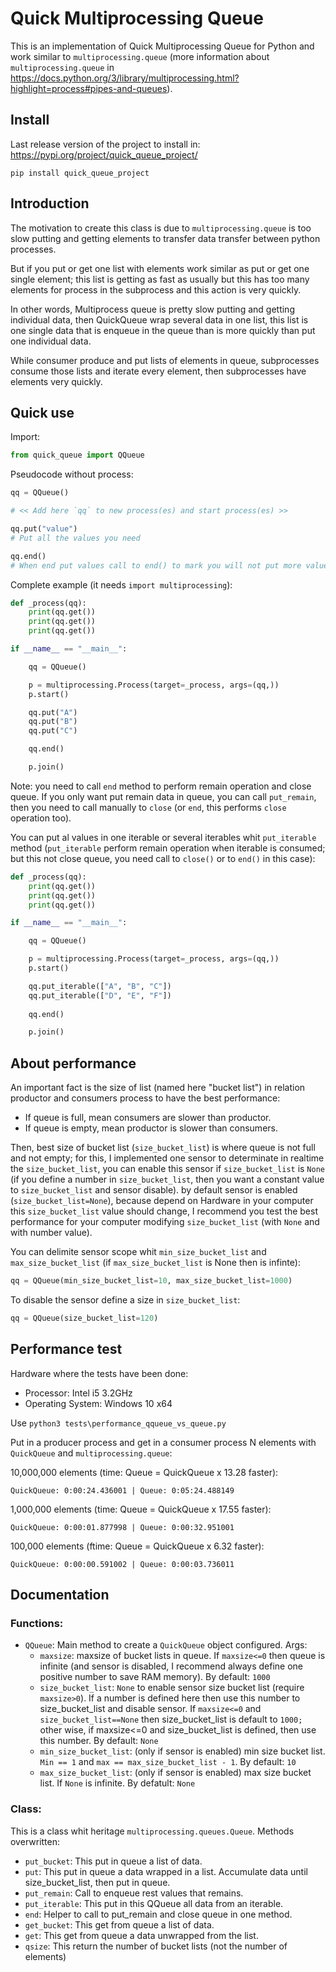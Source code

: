 # Quick Multiprocessing Queue

This is an implementation of Quick Multiprocessing Queue for Python and work similar to `multiprocessing.queue` (more
information about `multiprocessing.queue` in 
https://docs.python.org/3/library/multiprocessing.html?highlight=process#pipes-and-queues).


## Install
Last release version of the project to install in: https://pypi.org/project/quick_queue_project/

```
pip install quick_queue_project
```

## Introduction
The motivation to create this class is due to `multiprocessing.queue` is too slow putting and getting elements 
to transfer data transfer between python processes. 

But if you put or get one list with elements work similar as put or get one single element; this list is getting as 
fast as usually but this has too many elements for process in the subprocess and this action is very quickly.

In other words, Multiprocess queue is pretty slow putting and getting individual data, then QuickQueue wrap several 
data in one list, this list is one single data that is enqueue in the queue than is more quickly than put one 
individual data.

While consumer produce and put lists of elements in queue, subprocesses consume those lists and iterate every element, 
then subprocesses have elements very quickly.

## Quick use
Import:
```python
from quick_queue import QQueue
```

Pseudocode without process:
```python
qq = QQueue()

# << Add here `qq` to new process(es) and start process(es) >>

qq.put("value")
# Put all the values you need

qq.end()
# When end put values call to end() to mark you will not put more values and close QQueue
```

Complete example (it needs `import multiprocessing`):
```python
def _process(qq):
    print(qq.get())
    print(qq.get())
    print(qq.get())

if __name__ == "__main__":

    qq = QQueue()

    p = multiprocessing.Process(target=_process, args=(qq,))
    p.start()

    qq.put("A")
    qq.put("B")
    qq.put("C")

    qq.end()

    p.join()
```
Note: you need to call `end` method to perform remain operation and close queue. If you only want put remain data in
queue, you can call `put_remain`, then you need to call manually to `close` (or `end`, this performs `close` operation 
too).

You can put al values in one iterable or several iterables whit `put_iterable` method (`put_iterable` perform remain 
operation when iterable is consumed; but this not close queue, you need call to `close()` or to `end()` in this case):
```python
def _process(qq):
    print(qq.get())
    print(qq.get())
    print(qq.get())

if __name__ == "__main__":

    qq = QQueue()

    p = multiprocessing.Process(target=_process, args=(qq,))
    p.start()

    qq.put_iterable(["A", "B", "C"])
    qq.put_iterable(["D", "E", "F"])
    
    qq.end()

    p.join()
```


## About performance
An important fact is the size of list (named here "bucket list") in relation productor and consumers process to have 
the best performance:
 * If queue is full, mean consumers are slower than productor.
 * If queue is empty, mean productor is slower than consumers. 
 
Then, best size of bucket list (`size_bucket_list`) is where queue is not full and not empty; for this, I implemented 
one sensor to determinate in realtime the `size_bucket_list`, you can enable this sensor if `size_bucket_list` is `None` 
(if you define a number in `size_bucket_list`, then you want a constant value to `size_bucket_list` and sensor 
disable). by default sensor is enabled (`size_bucket_list=None`), because depend on Hardware in your computer this 
`size_bucket_list` value should change, I recommend you test the best performance for your computer modifying 
`size_bucket_list` (with `None` and with number value).

You can delimite sensor scope whit `min_size_bucket_list` and `max_size_bucket_list` (if `max_size_bucket_list` 
is None then is infinte):
```python
qq = QQueue(min_size_bucket_list=10, max_size_bucket_list=1000)
```

To disable the sensor define a size in `size_bucket_list`:
```python
qq = QQueue(size_bucket_list=120)
```


## Performance test
Hardware where the tests have been done:
 * Processor: Intel i5 3.2GHz
 * Operating System: Windows 10 x64
 
Use `python3 tests\performance_qqueue_vs_queue.py`

Put in a producer process and get in a consumer process N elements with `QuickQueue` and `multiprocessing.queue`:

10,000,000 elements (time: Queue = QuickQueue x 13.28 faster): 
```
QuickQueue: 0:00:24.436001 | Queue: 0:05:24.488149
```

1,000,000 elements (time: Queue = QuickQueue x 17.55 faster): 
```
QuickQueue: 0:00:01.877998 | Queue: 0:00:32.951001
```

100,000 elements (ftime: Queue = QuickQueue x 6.32 faster): 
```
QuickQueue: 0:00:00.591002 | Queue: 0:00:03.736011
```

## Documentation

### Functions:
 * `QQueue`: Main method to create a `QuickQueue` object configured. Args:
     * `maxsize`: maxsize of bucket lists in queue. If `maxsize<=0` then queue is infinite (and sensor is disabled, I 
     recommend always define one positive number to save RAM memory). By default: `1000`
     * `size_bucket_list`: `None` to enable sensor size bucket list (require `maxsize>0`). If a number is defined
                                 here then use this number to size_bucket_list and disable sensor. If `maxsize<=0`
                                 and `size_bucket_list==None` then size_bucket_list is default to `1000;` other wise,
                                 if maxsize<=0 and size_bucket_list is defined, then use this number. By default: `None`
     * `min_size_bucket_list`: (only if sensor is enabled) min size bucket list.
                                     `Min == 1` and `max == max_size_bucket_list - 1`. By default: `10`
     * `max_size_bucket_list`: (only if sensor is enabled) max size bucket list. If `None` is infinite.
                                     By defatult: `None`

### Class:
This is a class whit heritage `multiprocessing.queues.Queue`. Methods overwritten:
 * `put_bucket`: This put in queue a list of data.
 * `put`: This put in queue a data wrapped in a list. Accumulate data until size_bucket_list, then put in queue.
 * `put_remain`: Call to enqueue rest values that remains.
 * `put_iterable`: This put in this QQueue all data from an iterable.
 * `end`: Helper to call to put_remain and close queue in one method.
 * `get_bucket`: This get from queue a list of data.
 * `get`: This get from queue a data unwrapped from the list.
 * `qsize`: This return the number of bucket lists (not the number of elements)
